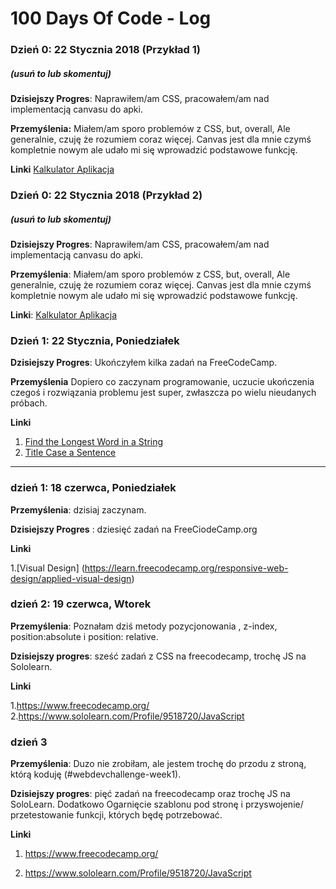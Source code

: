 # 100 Days Of Code - Log

### Dzień 0:  22 Stycznia 2018 (Przykład 1)
##### (usuń to lub skomentuj)

**Dzisiejszy Progres**: Naprawiłem/am CSS, pracowałem/am nad implementacją canvasu do apki.

**Przemyślenia:** Miałem/am sporo problemów z CSS, but, overall, Ale generalnie, czuję że rozumiem coraz więcej. Canvas jest dla mnie czymś kompletnie nowym ale udało mi się wprowadzić podstawowe funkcję.

**Linki** [Kalkulator Aplikacja](http://www.example.com)

### Dzień 0: 22 Stycznia 2018 (Przykład 2)
##### (usuń to lub skomentuj)

**Dzisiejszy Progres**: Naprawiłem/am CSS, pracowałem/am nad implementacją canvasu do apki.

**Przemyślenia**: Miałem/am sporo problemów z CSS, but, overall, Ale generalnie, czuję że rozumiem coraz więcej. Canvas jest dla mnie czymś kompletnie nowym ale udało mi się wprowadzić podstawowe funkcję.

**Linki**: [Kalkulator Aplikacja](http://www.example.com)


### Dzień 1: 22 Stycznia, Poniedziałek 

**Dzisiejszy Progres**: Ukończyłem kilka zadań na FreeCodeCamp.

**Przemyślenia** Dopiero co zaczynam programowanie, uczucie ukończenia czegoś i rozwiązania problemu jest super, zwłaszcza po wielu nieudanych próbach.

**Linki**
1. [Find the Longest Word in a String](https://www.freecodecamp.com/challenges/find-the-longest-word-in-a-string)
2. [Title Case a Sentence](https://www.freecodecamp.com/challenges/title-case-a-sentence)

-----------------------------------------------------------------------------------------------------------------
### dzień 1: 18 czerwca, Poniedziałek

**Przemyślenia**: dzisiaj zaczynam.

**Dzisiejszy Progres** : dziesięć zadań na FreeCiodeCamp.org 

**Linki**

1.[Visual Design] (https://learn.freecodecamp.org/responsive-web-design/applied-visual-design)

### dzień 2: 19 czerwca, Wtorek

**Przemyślenia**: Poznałam dziś metody pozycjonowania , z-index, position:absolute i position: relative.

**Dzisiejszy progres**: sześć zadań z CSS na freecodecamp, trochę JS na Sololearn.

**Linki**

1.https://www.freecodecamp.org/
2.https://www.sololearn.com/Profile/9518720/JavaScript

### dzień 3 ###

**Przemyślenia**: Duzo nie zrobiłam, ale jestem trochę do przodu z stroną, którą koduję (#webdevchallenge-week1).

**Dzisiejszy progres**: pięć zadań na freecodecamp oraz trochę JS na SoloLearn. Dodatkowo Ogarnięcie szablonu pod stronę i przyswojenie/ przetestowanie funkcji, których będę potrzebować.

**Linki**

1. https://www.freecodecamp.org/

2. https://www.sololearn.com/Profile/9518720/JavaScript
